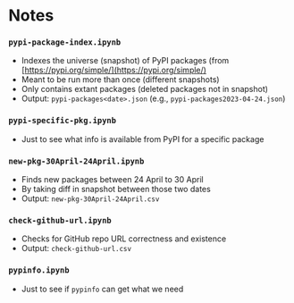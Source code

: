 # Notes

### `pypi-package-index.ipynb`

* Indexes the universe (snapshot) of PyPI packages (from [https://pypi.org/simple/](https://pypi.org/simple/)
* Meant to be run more than once (different snapshots)
* Only contains extant packages (deleted packages not in snapshot)
* Output: `pypi-packages<date>.json` (e.g., `pypi-packages2023-04-24.json`)

### `pypi-specific-pkg.ipynb`

* Just to see what info is available from PyPI for a specific package

### `new-pkg-30April-24April.ipynb`

* Finds new packages between 24 April to 30 April
* By taking diff in snapshot between those two dates
* Output: `new-pkg-30April-24April.csv`


### `check-github-url.ipynb`

* Checks for GitHub repo URL correctness and existence
* Output: `check-github-url.csv`


### `pypinfo.ipynb`

* Just to see if `pypinfo` can get what we need 
